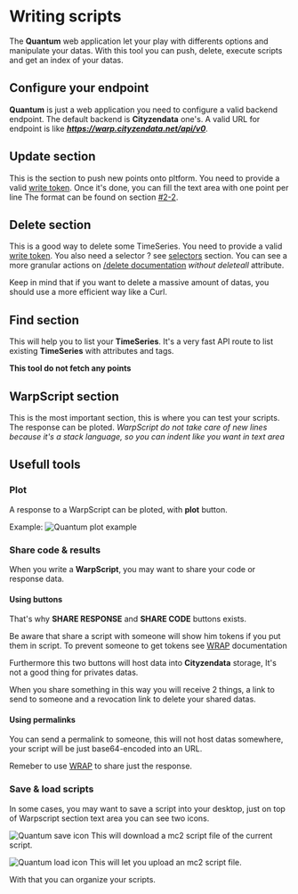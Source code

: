 # Writing scripts

The **Quantum** web application let your play with differents options and manipulate your datas. 
With this tool you can push, delete, execute scripts and get an index of your datas.

## Configure your endpoint

**Quantum** is just a web application you need to configure a valid backend endpoint.
The default backend is **Cityzendata** one's.
A valid URL for endpoint is like ***https://warp.cityzendata.net/api/v0***.


## Update section

This is the section to push new points onto pltform.
You need to provide a valid [write token](#1-4).
Once it's done, you can fill the text area with one point per line 
The format can be found on section [#2-2](#2-2).

## Delete section

This is a good way to delete some TimeSeries.
You need to provide a valid [write token](#1-4).
You also need a selector ? see [selectors](#2-3) section.
You can see a more granular actions on [/delete documentation][/delete] *without deleteall* attribute.

Keep in mind that if you want to delete a massive amount of datas, you should use a more efficient way like a Curl.

## Find section

This will help you to list your **TimeSeries**.
It's a very fast API route to list existing **TimeSeries** with attributes and tags.

**This tool do not fetch any points**

## WarpScript section

This is the most important section, this is where you can test your scripts.
The response can be ploted. *WarpScript do not take care of new lines because it's a stack language, so you can indent like you want in text area*

## Usefull tools

### Plot

A response to a WarpScript can be ploted, with **plot** button.

Example:
![Quantum plot example](img/quantum_plot.png)

### Share code & results

When you write a **WarpScript**, you may want to share your code or response data.

#### Using buttons

That's why **SHARE RESPONSE** and **SHARE CODE** buttons exists.

Be aware that share a script with someone will show him tokens if you put them in script.
To prevent someone to get tokens see [WRAP][wrap_function] documentation

Furthermore this two buttons will host data into **Cityzendata** storage, It's not a good thing for privates datas.

When you share something in this way you will receive 2 things, a link to send to someone and a revocation link to delete your shared datas. 

#### Using permalinks

You can send a permalink to someone, this will not host datas somewhere, your script will be just base64-encoded into an URL.

Remeber to use [WRAP][wrap_function] to share just the response.

### Save & load scripts

In some cases, you may want to save a script into your desktop, just on top of Warpscript section text area you can see two icons.

![Quantum save icon](img/quantum_save.png)
This will download a mc2 script file of the current script.

![Quantum load icon](img/quantum_load.png)
This will let you upload an mc2 script file.


With that you can organize your scripts.

[/delete]: <http://www.warp10.io/apis/delete/>
[wrap_function]: <http://www.warp10.io/reference/functions/function_WRAP/>